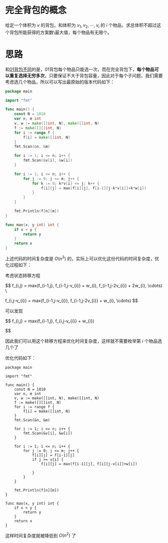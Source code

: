 # 完全背包的概念

给定一个体积为 $v$ 的背包，和体积为 $v_{1}, v_{2}, \cdots, v_{i}$ 的 $i$ 个物品，求总体积不超过这个背包所能获得的方案数\最大值，每个物品有无限个。

# 思路

和[01背包不同](https://github.com/Ra1nowo/Go/blob/main/%E5%8A%A8%E6%80%81%E8%A7%84%E5%88%92/01%E8%83%8C%E5%8C%85%E9%97%AE%E9%A2%98/neg.md)的是，01背包每个物品只能选一次，而在完全背包下，__每个物品可以重复选择无穷多次__，只要保证不大于背包容量，因此对于每个子问题，我们需要考虑选几个物品，所以可以写出最原始的版本代码如下：

``` go
package main

import "fmt"

func main() {
	const N = 1010
	var n, m int
	v, w := make([]int, N), make([]int, N)
	f := make([][]int, N)
	for i := range f {
		f[i] = make([]int, N)
	}
	fmt.Scan(&n, &m)

	for i := 1; i <= n; i++ {
		fmt.Scan(&v[i], &w[i])
	}

	for i := 1; i <= n; i++ {
		for j := 0; j <= m; j++ {
			for k := 0; k*v[i] <= j; k++ {
				f[i][j] = max(f[i][j], f[i-1][j-k*v[i]]+k*w[i])
			}
		}
	}

	fmt.Println(f[n][m])
}

func max(x, y int) int {
    if x < y {
        return y
    }
    return x
}

```

上述代码的时间复杂度是 $O(n^3)$ 的，实际上可以优化这份代码的时间复杂度，优化过程如下：

考虑状态转移方程

$$
f_{i,j} = max(f_{i-1,j}, f_{i-1,j-v_{i}} + w_{i}, f_{i-1,j-2v_{i}} + 2w_{i}, \cdots) \\

f_{i,j-v_{i}} = max(f_{i-1,j-v_{i}}, f_{i-1,j-2v_{i}} + w_{i}, \cdots)
$$

可以发现

$$
f_{i,j} = max(f_{i-1,j}, f_{i,j-v_{i}} + w_{i})

$$

因此我们可以用这个转移方程来优化时间复杂度，这样就不需要枚举第 $i$ 个物品选几个了

优化代码如下：

```
package main

import "fmt"

func main() {
	const N = 1010
	var n, m int
	v, w := make([]int, N), make([]int, N)
	f := make([][]int, N)
	for i := range f {
		f[i] = make([]int, N)
	}
	fmt.Scan(&n, &m)

	for i := 1; i <= n; i++ {
		fmt.Scan(&v[i], &w[i])
	}

	for i := 1; i <= n; i++ {
		for j := 0; j <= m; j++ {
			f[i][j] = f[i-1][j]
			if j >= v[i] {
				f[i][j] = max(f[i-1][j], f[i][j-v[i]]+w[i])

			}
		}
	}

	fmt.Println(f[n][m])
}

func max(x, y int) int {
	if x < y {
		return y
	}
	return x
}
```

这样时间复杂度就被降低到 $O(n^2)$ 了